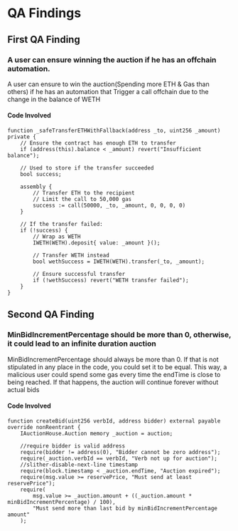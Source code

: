 # QA Findings

## First QA Finding
### A user can ensure winning the auction if he has an offchain automation.

A user can ensure to win the auction(Spending more ETH & Gas than others) if he has an automation that Trigger a call offchain due to the change in the balance of WETH
#### Code Involved

    function _safeTransferETHWithFallback(address _to, uint256 _amount) private {
        // Ensure the contract has enough ETH to transfer
        if (address(this).balance < _amount) revert("Insufficient balance");

        // Used to store if the transfer succeeded
        bool success;

        assembly {
            // Transfer ETH to the recipient
            // Limit the call to 50,000 gas
            success := call(50000, _to, _amount, 0, 0, 0, 0)
        }

        // If the transfer failed:
        if (!success) {
            // Wrap as WETH
            IWETH(WETH).deposit{ value: _amount }();

            // Transfer WETH instead
            bool wethSuccess = IWETH(WETH).transfer(_to, _amount);

            // Ensure successful transfer
            if (!wethSuccess) revert("WETH transfer failed");
        }
    }
## Second QA Finding
### MinBidIncrementPercentage should be more than 0, otherwise, it could lead to an infinite duration auction

MinBidIncrementPercentage should always be more than 0. If that is not stipulated in any place in the code, you could set it to be equal. This way, a malicious user could spend some gas every time the endTime is close to being reached. If that happens, the auction will continue forever without actual bids
#### Code Involved
    function createBid(uint256 verbId, address bidder) external payable override nonReentrant {
        IAuctionHouse.Auction memory _auction = auction;

        //require bidder is valid address
        require(bidder != address(0), "Bidder cannot be zero address");
        require(_auction.verbId == verbId, "Verb not up for auction");
        //slither-disable-next-line timestamp
        require(block.timestamp < _auction.endTime, "Auction expired");
        require(msg.value >= reservePrice, "Must send at least reservePrice");
        require(
            msg.value >= _auction.amount + ((_auction.amount * minBidIncrementPercentage) / 100),
            "Must send more than last bid by minBidIncrementPercentage amount"
        );
